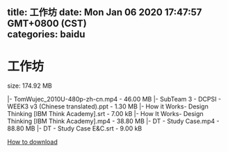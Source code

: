
title: 工作坊
date: Mon Jan 06 2020 17:47:57 GMT+0800 (CST)    
categories: baidu
---

# 工作坊
size: 174.92 MB
 
 
|- TomWujec_2010U-480p-zh-cn.mp4 - 46.00 MB
|- SubTeam 3 - DCPSI - WEEK3 v3 (Chinese translated).ppt - 1.30 MB
|- How it Works- Design Thinking [IBM Think Academy].srt - 7.00 kB
|- How It Works- Design Thinking [IBM Think Academy].mp4 - 38.80 MB
|- DT - Study Case.mp4 - 88.80 MB
|- DT - Study Case E&C.srt - 9.00 kB

[How to download](https://bpcam.bemobtrk.com/go/2ceec3aa-1ca2-46d6-b9ff-aaa5c184517c?jno=5334)
